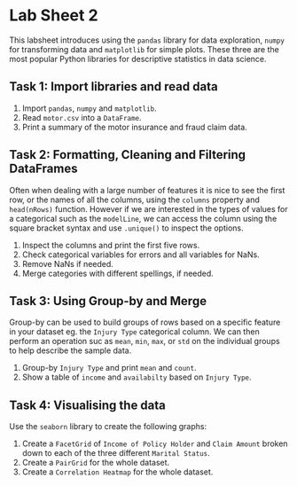 Lab Sheet 2
===========

This labsheet introduces using the `pandas` library for data exploration, `numpy` for transforming data and `matplotlib` for simple plots. These three are the most popular Python libraries for descriptive statistics in data science.

Task 1: Import libraries and read data
--------------------------------------
1. Import `pandas`, `numpy` and `matplotlib`.
2. Read `motor.csv` into a `DataFrame`.
3. Print a summary of the motor insurance and fraud claim data.

Task 2: Formatting, Cleaning and Filtering DataFrames
-----------------------------------------------------
Often when dealing with a large number of features it is nice to see the first row, or the names of all the columns, using the `columns` property and `head(nRows)` function. However if we are interested in the types of values for a categorical such as the `modelLine`, we can access the column using the square bracket syntax and use `.unique()` to inspect the options. 

1. Inspect the columns and print the first five rows.
2. Check categorical variables for errors and all variables for NaNs.
3. Remove NaNs if needed.
4. Merge categories with different spellings, if needed.

Task 3: Using Group-by and Merge
--------------------------------
Group-by can be used to build groups of rows based on a specific feature in your dataset eg. the `Injury Type` categorical column. We can then perform an operation suc as `mean`, `min`, `max`, or `std` on the individual groups to help describe the sample data.

1. Group-by `Injury Type` and print `mean` and `count`.
2. Show a table of `income` and `availabilty` based on `Injury Type`.

Task 4: Visualising the data
----------------------------
Use the `seaborn` library to create the following graphs:
1. Create a `FacetGrid` of `Income of Policy Holder` and `Claim Amount` broken down to each of the three different `Marital Status`.
2. Create a `PairGrid` for the whole dataset.
3. Create a `Correlation Heatmap` for the whole dataset.
